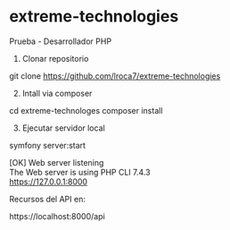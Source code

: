 # extreme-technologies
Prueba - Desarrollador PHP

1) Clonar repositorio 

git clone https://github.com/lroca7/extreme-technologies

2) Intall via composer

cd extreme-technologes
composer install

3) Ejecutar servidor local

symfony server:start

 [OK] Web server listening                                                                                              
      The Web server is using PHP CLI 7.4.3                                                                             
      https://127.0.0.1:8000   

Recursos del API en:

https://localhost:8000/api

